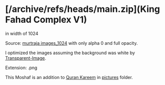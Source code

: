 # [/archive/refs/heads/main.zip](King Fahad Complex V1)
in width of 1024

Source: [murtraja images_1024](https://github.com/murtraja/quran-android-images-helper/tree/master/static/images_1024) with only alpha 0 and full opacity.

I optimized the images assuming the background was white by [Transparent-Image](https://github.com/mohamedashref371/Transparent-Image).

Extension: .png

This Moshaf is an addition to [Quran Kareem](https://github.com/mohamedashref371/QuranKareem) in [pictures](https://github.com/mohamedashref371/QuranKareem/tree/master/Quran%20Kareem/pictures) folder.

